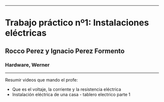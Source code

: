 
***

# Trabajo práctico nº1: Instalaciones eléctricas 

## Rocco Perez y Ignacio Perez Formento

### Hardware, Werner

***




Resumir videos que mando el profe:
* Que es el voltaje, la corriente y la resistencia eléctrica
* Instalación eléctrica de una casa - tablero electrico parte 1